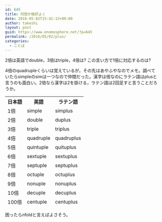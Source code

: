 ```yaml
---
id: 645
title: 何倍か格好よく
date: 2016-05-02T15:41:13+09:00
author: takeshi
layout: post
guid: https://www.enomosphere.net/?p=645
permalink: /2016/05/02/plus/
categories:
  - ことば
---
```

2倍は英語でdouble，3倍はtriple，4倍は? この言い方で1倍に対応するのは?<!--more-->

4倍のquadrupleくらいは覚えているが，その先はあやふやなのでメモ。調べていたらsimpleのsimは一つなので仲間だった。漢字は倍なのにラテン語はplusと言うのも面白い。2倍なら漢字は2を掛ける，ラテン語は2回足すと言うことだろうか。
<table>
<thead>
<tr>
<th>日本語</th>
<th>英語</th>
<th>ラテン語</th>
</tr>
</thead>
<thead>
<tr>
<td>1倍</td>
<td>simple</td>
<td>simplus</td>
</tr>
<tr>
<td>2倍</td>
<td>double</td>
<td>duplus</td>
</tr>
<tr>
<td>3倍</td>
<td>triple</td>
<td>triplus</td>
</tr>
<tr>
<td>4倍</td>
<td>quadruple</td>
<td>quadruplus</td>
</tr>
<tr>
<td>5倍</td>
<td>quintuple</td>
<td>quituplus</td>
</tr>
<tr>
<td>6倍</td>
<td>sextuple</td>
<td>sextuplus</td>
</tr>
<tr>
<td>7倍</td>
<td>septuple</td>
<td>septuplus</td>
</tr>
<tr>
<td>8倍</td>
<td>octuple</td>
<td>octuplus</td>
</tr>
<tr>
<td>9倍</td>
<td>nonuple</td>
<td>nonuplus</td>
</tr>
<tr>
<td>10倍</td>
<td>decuple</td>
<td>decuplus</td>
</tr>
<tr>
<td>100倍</td>
<td>centuple</td>
<td>centuplus</td>
</tr>
</thead>
</table>
困ったら<i>n</i>foldと言えばよさそう。